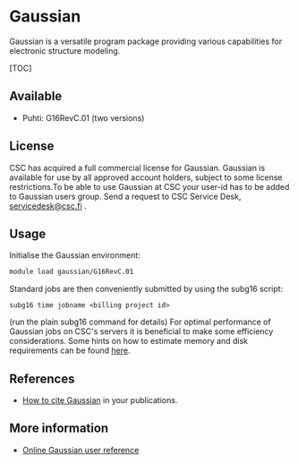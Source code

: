 # Gaussian

Gaussian is a versatile program package providing various capabilities for electronic structure modeling.

[TOC]

## Available
- Puhti: G16RevC.01 (two versions)

## License
CSC has acquired a full commercial license for Gaussian. Gaussian is available for use by all approved account holders, subject to some license restrictions.To be able to use Gaussian at CSC your user-id has to be added to Gaussian users group. Send a request to CSC Service Desk, servicedesk@csc.fi .

## Usage

Initialise the Gaussian environment:

```bash
module load gaussian/G16RevC.01
```
Standard jobs are then conveniently submitted by using the subg16 script:
```text
subg16 time jobname <billing project id>
``` 
(run the plain subg16 command for details)
For optimal performance of Gaussian jobs on CSC's servers it is beneficial to make some efficiency considerations.
Some hints on how to estimate memory and disk requirements can be found [here](http://gaussian.com/running/?tabid=3).

## References

* [How to cite Gaussian](http://gaussian.com/citation_b01/) in your publications.

## More information

* [Online Gaussian user reference](http://gaussian.com/man/)


